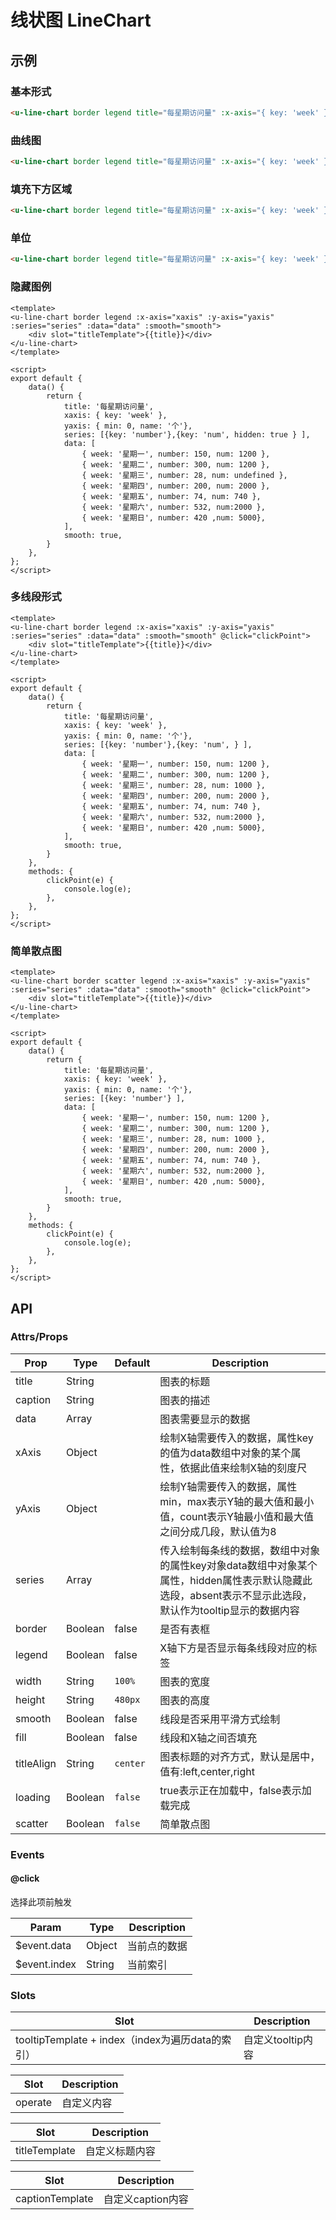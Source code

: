 # 线状图 LineChart

## 示例
### 基本形式

``` html
<u-line-chart border legend title="每星期访问量" :x-axis="{ key: 'week' }" :y-axis="{ min: 0 }" :series="[{ key: 'number' }]" :data="[{ week: '星期一', number: 150 }, { week: '星期二', number: 300 }, { week: '星期三', number: 28 }, { week: '星期四', number: 200 }, { week: '星期五', number: 74 }, { week: '星期六', number: 532 }, { week: '星期日', number: 420 }]"></u-line-chart>
```

### 曲线图

``` html
<u-line-chart border legend title="每星期访问量" :x-axis="{ key: 'week' }" :y-axis="{ min: 0 }" :smooth="true" :series="[{ key: 'number' }]" :data="[{ week: '星期一', number: 150 }, { week: '星期二', number: 300 }, { week: '星期三', number: 28 }, { week: '星期四', number: 200 }, { week: '星期五', number: 74 }, { week: '星期六', number: 532 }, { week: '星期日', number: 420 }]"></u-line-chart>
```

### 填充下方区域

``` html
<u-line-chart border legend title="每星期访问量" :x-axis="{ key: 'week' }" :y-axis="{ min: 0 }" :fill="true" :series="[{ key: 'number' }]" :data="[{ week: '星期一', number: 150 }, { week: '星期二', number: 300 }, { week: '星期三', number: 28 }, { week: '星期四', number: 200 }, { week: '星期五', number: 74 }, { week: '星期六', number: 532 }, { week: '星期日', number: 420 }]"></u-line-chart>
```


### 单位
``` html
<u-line-chart border legend title="每星期访问量" :x-axis="{ key: 'week' }" :y-axis="{ min: 0, name: '个' }" :series="[{ key: 'number' }]" :data="[{ week: '星期一', number: 150 }, { week: '星期二', number: 300 }, { week: '星期三', number: 28 }, { week: '星期四', number: 200 }, { week: '星期五', number: 74 }, { week: '星期六', number: 532 }, { week: '星期日', number: 420 }]"></u-line-chart>
```

### 隐藏图例

``` vue
<template>
<u-line-chart border legend :x-axis="xaxis" :y-axis="yaxis" :series="series" :data="data" :smooth="smooth">
	<div slot="titleTemplate">{{title}}</div>
</u-line-chart>
</template>

<script>
export default {
	data() {
		return {
			title: '每星期访问量',
			xaxis: { key: 'week' },
			yaxis: { min: 0, name: '个'},
			series: [{key: 'number'},{key: 'num', hidden: true } ],
			data: [
				{ week: '星期一', number: 150, num: 1200 },
				{ week: '星期二', number: 300, num: 1200 },
				{ week: '星期三', number: 28, num: undefined },
				{ week: '星期四', number: 200, num: 2000 },
				{ week: '星期五', number: 74, num: 740 },
				{ week: '星期六', number: 532, num:2000 },
				{ week: '星期日', number: 420 ,num: 5000},
			],
			smooth: true,
		}
	},
};
</script>
```

### 多线段形式

``` vue
<template>
<u-line-chart border legend :x-axis="xaxis" :y-axis="yaxis" :series="series" :data="data" :smooth="smooth" @click="clickPoint">
	<div slot="titleTemplate">{{title}}</div>
</u-line-chart>
</template>

<script>
export default {
	data() {
		return {
			title: '每星期访问量',
			xaxis: { key: 'week' },
			yaxis: { min: 0, name: '个'},
			series: [{key: 'number'},{key: 'num', } ],
			data: [
				{ week: '星期一', number: 150, num: 1200 },
				{ week: '星期二', number: 300, num: 1200 },
				{ week: '星期三', number: 28, num: 1000 },
				{ week: '星期四', number: 200, num: 2000 },
				{ week: '星期五', number: 74, num: 740 },
				{ week: '星期六', number: 532, num:2000 },
				{ week: '星期日', number: 420 ,num: 5000},
			],
			smooth: true,
		}
	},
	methods: {
		clickPoint(e) {
			console.log(e);
		},
	},
};
</script>
```

### 简单散点图

``` vue
<template>
<u-line-chart border scatter legend :x-axis="xaxis" :y-axis="yaxis" :series="series" :data="data" :smooth="smooth" @click="clickPoint">
	<div slot="titleTemplate">{{title}}</div>
</u-line-chart>
</template>

<script>
export default {
	data() {
		return {
			title: '每星期访问量',
			xaxis: { key: 'week' },
			yaxis: { min: 0, name: '个'},
			series: [{key: 'number'} ],
			data: [
				{ week: '星期一', number: 150, num: 1200 },
				{ week: '星期二', number: 300, num: 1200 },
				{ week: '星期三', number: 28, num: 1000 },
				{ week: '星期四', number: 200, num: 2000 },
				{ week: '星期五', number: 74, num: 740 },
				{ week: '星期六', number: 532, num:2000 },
				{ week: '星期日', number: 420 ,num: 5000},
			],
			smooth: true,
		}
	},
	methods: {
		clickPoint(e) {
			console.log(e);
		},
	},
};
</script>
```

## API

### Attrs/Props

| Prop | Type | Default | Description |
| --------- | ---- | ------- | ----------- |
| title | String |  | 图表的标题 |
| caption | String |  | 图表的描述 |
| data | Array |  | 图表需要显示的数据 |
| xAxis | Object | | 绘制X轴需要传入的数据，属性key的值为data数组中对象的某个属性，依据此值来绘制X轴的刻度尺 |
| yAxis | Object | | 绘制Y轴需要传入的数据，属性min，max表示Y轴的最大值和最小值，count表示Y轴最小值和最大值之间分成几段，默认值为8 |
| series | Array |  | 传入绘制每条线的数据，数组中对象的属性key对象data数组中对象某个属性，hidden属性表示默认隐藏此选段，absent表示不显示此选段，默认作为tooltip显示的数据内容 |
| border | Boolean | false | 是否有表框 |
| legend | Boolean | false | X轴下方是否显示每条线段对应的标签 |
| width | String | `100%` | 图表的宽度 |
| height | String | `480px` | 图表的高度 |
| smooth | Boolean | false | 线段是否采用平滑方式绘制 |
| fill | Boolean | false | 线段和X轴之间否填充 |
| titleAlign | String | `center` | 图表标题的对齐方式，默认是居中，值有:left,center,right |
| loading | Boolean | `false` | true表示正在加载中，false表示加载完成 |
| scatter | Boolean | `false` | 简单散点图 |

### Events

#### @click

选择此项前触发

| Param | Type | Description |
| ----- | ---- | ----------- |
| $event.data | Object | 当前点的数据 |
| $event.index | String | 当前索引 |

### Slots

| Slot | Description |
| ---- | ----------- |
| tooltipTemplate + index（index为遍历data的索引） | 自定义tooltip内容 |

| Slot | Description |
| ---- | ----------- |
| operate | 自定义内容 |

| Slot | Description |
| ---- | ----------- |
| titleTemplate | 自定义标题内容 |

| Slot | Description |
| ---- | ----------- |
| captionTemplate | 自定义caption内容 |
